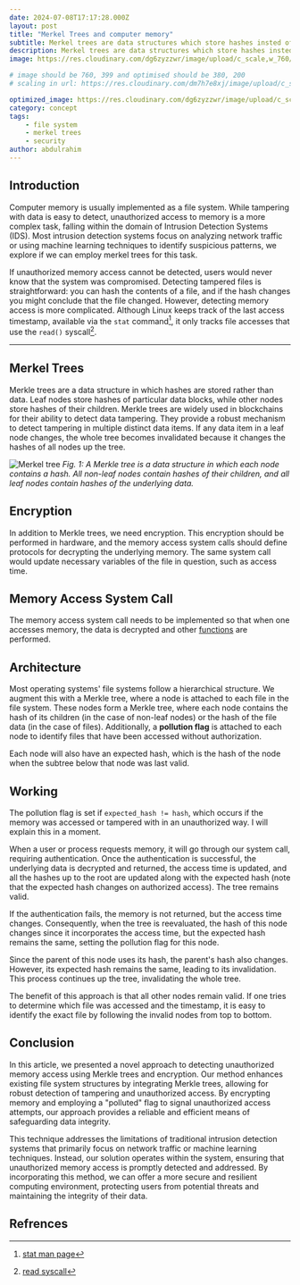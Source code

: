 ```yaml
---
date: 2024-07-08T17:17:28.000Z
layout: post
title: "Merkel Trees and computer memory"
subtitle: Merkel trees are data structures which store hashes insted of data. Can we use them in file systems
description: Merkel trees are data structures which store hashes insted of data. Can we use them in file systems
image: https://res.cloudinary.com/dg6zyzzwr/image/upload/c_scale,w_760/v1720599290/merkeltreeindirectorytree_dcftly.jpg

# image should be 760, 399 and optimised should be 380, 200
# scaling in url: https://res.cloudinary.com/dm7h7e8xj/image/upload/c_scale,w_800/v1506079212/jekflix-capa_vfhuzh.png

optimized_image: https://res.cloudinary.com/dg6zyzzwr/image/upload/c_scale,w_380/v1720599290/merkeltreeindirectorytree_dcftly.jpg
category: concept
tags:
    - file system
    - merkel trees
    - security
author: abdulrahim
---
```


## Introduction

<!-- mine
Computer memory is usually implemented as a file system. While tampering
of data is easy to detect, unauthorised access to memory is a more
complex task. A problem that lies in the domain of Intrusion Detection
Systems. While, most intrusion detection focus on analyzing network
traffic, or machine learning techniques to identify suspicious patterns.
We propose a method that works within the system, providing robust
access detection.
-->

Computer memory is usually implemented as a file system. While tampering
with data is easy to detect, unauthorized access to memory is a more
complex task, falling within the domain of Intrusion Detection Systems
(IDS). Most intrusion detection systems focus on analyzing network traffic or
using machine learning techniques to identify suspicious patterns, we
explore if we can employ merkel trees for this task.

<!--
If unauthorised access to memory cannot be detected, user of the
computer would never know that the system was compromised. Detecting
tampered files is easy, you can hash the contents of the file and when
the hash changes (probably without your knowledge), you might conclude
that the file was tampered with. But detecting memory access is a more
complicated problem. Although linux does keep track of the last access
timestamp, available via that `stat` command[^stat]. It will only keep
track of file accesses that use `read()` syscall[^read]. A malicious
actor may still be able to access memory, directly interfacing with
hardware.
-->

If unauthorized memory access cannot be detected, users would never know
that the system was compromised. Detecting tampered files is
straightforward: you can hash the contents of a file, and if the hash
changes you might conclude that the file changed. However, detecting
memory access is more complicated. Although Linux keeps track of the
last access timestamp, available via the `stat` command[^stat], it only
tracks file accesses that use the `read()` syscall[^read].

<!--
In this article, I have described an approach to detect accesses to
memory usign merkel trees. The approach advocates for encryption of the
underlying memory, and the decryption be done in software. We will use a
`polluted` flag to identify the files/blocks that have been accessed
without user authentication.
-->

<!--
In this article, I describe an approach to detect memory access using
Merkle trees. The approach advocates for encrypting the underlying
memory, with decryption performed in software. We will use a "polluted"
flag to identify files or blocks that have been accessed without user
authentication.
-->

---

## Merkel Trees

<!--
Merkel trees are a tree data structure in which hashes are stored rather
than data. Leaf nodes store hashes of a particular block of data, while
other nodes store hashes of their children. Merkel trees are widely used
in blockchains, for its ability to detect tampering of data items. It
provides a robust mechanism to detect tampering in multiple distinct
data items. The idea is that if any of the data items in leaf node
changes, the whole tree would become invalidated, since it will change
the hashes of all nodes up the tree.
-->

Merkle trees are a data structure in which hashes are stored rather than
data. Leaf nodes store hashes of particular data blocks, while other
nodes store hashes of their children. Merkle trees are widely used in
blockchains for their ability to detect data tampering. They provide a
robust mechanism to detect tampering in multiple distinct data items. If
any data item in a leaf node changes, the whole tree becomes invalidated
because it changes the hashes of all nodes up the tree.


![Merkel tree](
https://res.cloudinary.com/dg6zyzzwr/image/upload/v1720603045/merkel_tree_vr2ji1.png)
*Fig. 1: A Merkle tree is a data structure in which each node contains a
hash. All non-leaf nodes contain hashes of their children, and all leaf
nodes contain hashes of the underlying data.*  

<!--
*Fig. 1: A merkel tree is a data structure in which each node contains a
hash. All non leaf nodes contain hash(hash of their childrens) and all
leaf nodes contain hash(underlying data)*
-->



## Encryption


<!--
In addition to merkel trees, we would need encryption. Also, the
encryption should be done in hardware, and the memory access system
calls should define protocalls for decrypting underlying memory, also
the same system call would change the necessary variables of the file in
question, for example access time etc.
-->

In addition to Merkle trees, we need encryption. This encryption should
be performed in hardware, and the memory access system calls should
define protocols for decrypting the underlying memory. The same system
call would update necessary variables of the file in question, such as
access time.


## Memory Access System Call

<!--
The memory access system call needs to be implemented in such a way that
when one accesses memory the data would be decrypted and other
[functions](#working)  would be performed.
-->

The memory access system call needs to be implemented so that when one
accesses memory, the data is decrypted and other [functions](#working) are
performed.


## Architecture

<!--
The file system in most operating systems follows a hierarchial
structure, we augment this with merkel tree, hence a node would be
attached to each file in the file system, these node would form a merkel
tree, where each node would contain hash of its children in case of
non-leaf nodes and hash of the file data in case of files. In addition a
**pollution flag** would be attached to each node, to discern files that
have been accessed without authorization.
-->

Most operating systems' file systems follow a hierarchical structure. We
augment this with a Merkle tree, where a node is attached to each file
in the file system. These nodes form a Merkle tree, where each node
contains the hash of its children (in the case of non-leaf nodes) or the
hash of the file data (in the case of files). Additionally, a **pollution
flag** is attached to each node to identify files that have been accessed
without authorization.

<!--
Also, there will be an **expected hash** for each node, which is the
hash if the node is valid. Expected hash would contain the last hash
value when the subtree below that node was valid.
-->

Each node will also have an expected hash, which is the hash of the node
when the subtree below that node was last valid.



## Working

<!--
Pollution flag is set if `expected_hash != hash`, which would **only**
occur if either the memory was accessed or tampered in an unauthorised
way. I will explain this in a moment.
-->

The pollution flag is set if `expected_hash != hash`, which occurs if the
memory was accessed or tampered with in an unauthorized way. I will
explain this in a moment.


<!--
When a user/process requests memory, it will go through our system call,
which would require authentication. Once the authentication is
successfull underlying data would be decrypted and returned, the access
time would change, and all the hashes upto root change along with
expected hash(*note that we change expected hash on authorised access*).
The tree remains valid.
-->

When a user or process requests memory, it will go through our system
call, requiring authentication. Once the authentication is successful,
the underlying data is decrypted and returned, the access time is
updated, and all the hashes up to the root are updated along with the
expected hash (note that the expected hash changes on authorized
access). The tree remains valid.

<!--
And if the authentication fails, then what would happen is the memory
will not be returned, but the access time would change.  The consequence
of this is that when next time, tree would be re-evaluated, the hash of
this node would change, since it incorporates accesss time, but the
expected hash would remain same, leading to pollution flag being set for
this node.
-->

If the authentication fails, the memory is not returned, but the access
time changes. Consequently, when the tree is reevaluated, the hash of
this node changes since it incorporates the access time, but the
expected hash remains the same, setting the pollution flag for this
node.


<!--
And since the parent of this node uses this nodes hash, the parents hash
would also change. But its expected hash also remains the same, leading
it to becoming invalidated. The same process would happen all up the
tree. Leading to the whole tree becoming invalidated.
-->

Since the parent of this node uses its hash, the parent's hash also
changes. However, its expected hash remains the same, leading to its
invalidation. This process continues up the tree, invalidating the whole
tree.


<!--
The benefit of this approach is that all other nodes remain valid.
Hence, if one tries to triage, which file it was and what was the
timestamp, then it is easy to point out the exact file, because one only
needs to follow invalid nodes top to bottom.
-->


The benefit of this approach is that all other nodes remain valid. If
one tries to determine which file was accessed and the timestamp, it is
easy to identify the exact file by following the invalid nodes from top
to bottom.


## Conclusion

<!--
We, described an approach to detect memory access, which relies on
merkel trees along with encryption.

However, one might argue that access detection can simply be done with
encrypted memory, all failed authentication attempts are simply
unauthorised access detection. While this is true, but keeping track of
such a system will be expensive in terms of space, since each block will
have its own database of illegal access. Also to manage such a system
would be difficult.


Our approach provides a better solution, firstly it provides a structure
that can be incorporated with existing filesystems, requiring mimnimal
change. Secondly, it provides an efficient method for detection of files
that might be accessed.  -->


In this article, we presented a novel approach to detecting unauthorized
memory access using Merkle trees and encryption. Our method enhances
existing file system structures by integrating Merkle trees, allowing
for robust detection of tampering and unauthorized access. By encrypting
memory and employing a "polluted" flag to signal unauthorized access
attempts, our approach provides a reliable and efficient means of
safeguarding data integrity.

This technique addresses the limitations of traditional intrusion
detection systems that primarily focus on network traffic or machine
learning techniques. Instead, our solution operates within the system,
ensuring that unauthorized memory access is promptly detected and
addressed. By incorporating this method, we can offer a more secure and
resilient computing environment, protecting users from potential threats
and maintaining the integrity of their data.


## Refrences

[^stat]: [stat man page](https://linux.die.net/man/2/stat)
[^read]: [read syscall](https://en.wikipedia.org/wiki/Read_(system_call))

